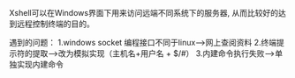 Xshell可以在Windows界面下用来访问远端不同系统下的服务器,
从而比较好的达到远程控制终端的目的。

遇到的问题：
1.windows socket 编程接口不同于linux-->网上查阅资料
2.终端提示符的提取-->改为模拟实现（主机名+用户名 + $/#）
3.内建命令执行失败-->单独实现内建命令
